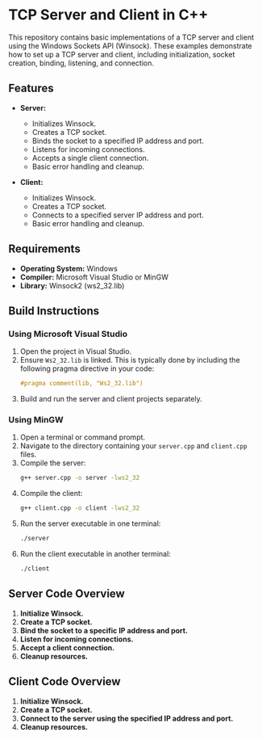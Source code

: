 # TCP Server and Client in C++

This repository contains basic implementations of a TCP server and client using the Windows Sockets API (Winsock). These examples demonstrate how to set up a TCP server and client, including initialization, socket creation, binding, listening, and connection.

## Features

- **Server:**
  - Initializes Winsock.
  - Creates a TCP socket.
  - Binds the socket to a specified IP address and port.
  - Listens for incoming connections.
  - Accepts a single client connection.
  - Basic error handling and cleanup.

- **Client:**
  - Initializes Winsock.
  - Creates a TCP socket.
  - Connects to a specified server IP address and port.
  - Basic error handling and cleanup.

## Requirements

- **Operating System:** Windows
- **Compiler:** Microsoft Visual Studio or MinGW
- **Library:** Winsock2 (ws2_32.lib)

## Build Instructions

### Using Microsoft Visual Studio

1. Open the project in Visual Studio.
2. Ensure `Ws2_32.lib` is linked. This is typically done by including the following pragma directive in your code:
    ```cpp
    #pragma comment(lib, "Ws2_32.lib")
    ```
3. Build and run the server and client projects separately.

### Using MinGW

1. Open a terminal or command prompt.
2. Navigate to the directory containing your `server.cpp` and `client.cpp` files.
3. Compile the server:
    ```sh
    g++ server.cpp -o server -lws2_32
    ```
4. Compile the client:
    ```sh
    g++ client.cpp -o client -lws2_32
    ```
5. Run the server executable in one terminal:
    ```sh
    ./server
    ```
6. Run the client executable in another terminal:
    ```sh
    ./client
    ```

## Server Code Overview

1. **Initialize Winsock.**
2. **Create a TCP socket.**
3. **Bind the socket to a specific IP address and port.**
4. **Listen for incoming connections.**
5. **Accept a client connection.**
6. **Cleanup resources.**

## Client Code Overview

1. **Initialize Winsock.**
2. **Create a TCP socket.**
3. **Connect to the server using the specified IP address and port.**
4. **Cleanup resources.**
